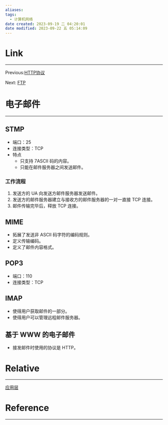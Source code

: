```yaml
---
aliases:
tags:
  - 计算机网络
date created: 2023-09-19 二 04:20:01
date modified: 2023-09-22 五 05:14:09
---
```


# Link

---

Previous:[HTTP协议](HTTP协议.md)

Next: [FTP](FTP.md)

# 电子邮件

---

## STMP

- 端口：25
- 连接类型：TCP
- 特点
  - 只支持 7ASCII 码的内容。
  - 只能在邮件服务器之间发送邮件。

### 工作流程

1. 发送方的 UA 向发送方邮件服务器发送邮件。
2. 发送方的邮件服务器建立与接收方的邮件服务器的一对一直接 TCP 连接。
3. 邮件传输完毕后，释放 TCP 连接。

## MIME

- 拓展了发送非 ASCII 码字符的编码规则。
- 定义传输编码。
- 定义了邮件内容格式。

## POP3

- 端口：110
- 连接类型：TCP

## IMAP

- 使得用户获取邮件的一部分。
- 使得用户可以管理远程邮件服务器。

## 基于 WWW 的电子邮件

- 接发邮件时使用的协议是 HTTP。

# Relative

---

[应用层](应用层.md)

# Reference

---
